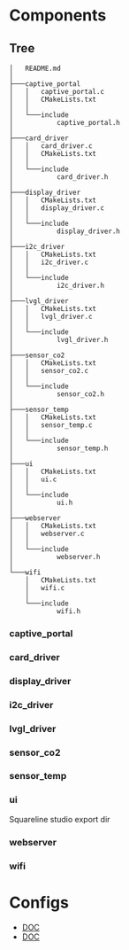 # Components

## Tree

```text
│   README.md
│
├───captive_portal
│   │   captive_portal.c
│   │   CMakeLists.txt
│   │
│   └───include
│           captive_portal.h
│
├───card_driver
│   │   card_driver.c
│   │   CMakeLists.txt
│   │
│   └───include
│           card_driver.h
│
├───display_driver
│   │   CMakeLists.txt
│   │   display_driver.c
│   │
│   └───include
│           display_driver.h
│
├───i2c_driver
│   │   CMakeLists.txt
│   │   i2c_driver.c
│   │
│   └───include
│           i2c_driver.h
│
├───lvgl_driver
│   │   CMakeLists.txt
│   │   lvgl_driver.c
│   │
│   └───include
│           lvgl_driver.h
│
├───sensor_co2
│   │   CMakeLists.txt
│   │   sensor_co2.c
│   │
│   └───include
│           sensor_co2.h
│
├───sensor_temp
│   │   CMakeLists.txt
│   │   sensor_temp.c
│   │
│   └───include
│           sensor_temp.h
│
├───ui
│   │   CMakeLists.txt
│   │   ui.c
│   │
│   └───include
│           ui.h
│
├───webserver
│   │   CMakeLists.txt
│   │   webserver.c
│   │
│   └───include
│           webserver.h
│
└───wifi
    │   CMakeLists.txt
    │   wifi.c
    │
    └───include
            wifi.h
```


### captive_portal


### card_driver


### display_driver


### i2c_driver


### lvgl_driver


### sensor_co2


### sensor_temp


### ui

Squareline studio export dir

### webserver


### wifi



# Configs

- [DOC](https://docs.espressif.com/projects/esp-idf/en/latest/esp32/api-guides/kconfig/component-configuration-guide.html#how-to-define-new-configuration-options-for-your-component)
- [DOC](https://docs.espressif.com/projects/esp-idf-kconfig/en/latest/kconfiglib/language.html)